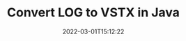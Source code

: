 ---
############################# Static ############################
layout: "auto-gen-conversion"
date: 2022-03-01T15:12:22
draft: false
otherformats: bmp doc docm docx dot dotm dotx epub gif ico jpeg jpg md odt ott pdf png psd rtf tex tif tiff txt xps
breadcrumb: LOG to VSTX in Java

############################# Head ############################
head_title: "LOG to VSTX Converter in Java"
head_description: "Convert LOG to VSTX in Java using a few lines of code. Use the GroupDocs Document Conversion API to convert over 160 file formats."

############################# Header ############################
title: "Convert LOG to VSTX in Java"
description: "LOG to VSTX conversion with a few lines of Java code"
bg_image: "https://cms.admin.containerize.com/templates/aspose/App_Themes/V3/images/bg/header1.png"
bg_overlay: false
button:
    enable: true

############################# SubMenu ############################
submenu:
    enable: true

    left:
        img_alt: "GroupDocs.Conversion for Java"
        image: "https://cms.admin.containerize.com/templates/groupdocs/images/product-logos/90x90-noborder/groupdocs-conversion-java.png"
        product: "GroupDocs.Conversion"
        platform: "Java"



############################# About ############################
about:
    enable: true
    title: "About GroupDocs.Conversion for Java API"
    content: |
        [GroupDocs.Conversion for Java](https://products.groupdocs.com/conversion/java/) can be used to convert Microsoft Word, Excel, PowerPoint, PDF, Visio and other formats. GroupDocs.Conversion is a standalone API that is suitable for back-end and internal systems where high performance is required. It does not depend on any software such as Microsoft or Open Office.
    

overview:
    enable: true
    content: |
        Convert your LOG files to VSTX in Java easily. You can use just a couple of Java code lines in any platform of your choice like - Windows, Linux, macOS.
        You can try LOG to VSTX conversion for free and evaluate conversion results quality.  Along with simple file conversion scenarios you can try more advanced options for loading source LOG file and for saving output VSTX result. 
        
        For example, for the source LOG file you may use the following load options:

        * auto-detect file format;
        * specify password for protected files (if file format supports it);
        * replace missing fonts to preserve document appearance.
        
        There are also advanced convert options for the VSTX file:

        * convert specific document page or page range;
        * add a watermark to the converted VSTX file and many more.

        Once conversion is completed you can save your VSTX file to the local file path or any third-party storage like FTP, Amazon S3, Google Drive, Dropbox etc. Please note - to convert LOG to VSTX there is no need for any additional software installed - like MS Office, Open Office, Adobe Acrobat Reader etc.


############################# Steps ############################
steps:
    enable: true
    title_left: "Steps to convert LOG to VSTX in Java"
    content_left: |
        [GroupDocs.Conversion for Java](https://products.groupdocs.com/conversion/java/) makes it easy for developers to convert a LOG file to VSTX with a few lines of code.
        
        * Create an instance of the Converter class and provide the file LOG with the full path
        * Create and set ConvertOptions for VSTX type.
        * Call the Converter.Convert method and pass the full path and format (VSTX) as a parameter

    title_right: "System Requirements"
    content_right: |
        Basic conversion with GroupDocs.Conversion for Java can be done in just a few simple steps. Our APIs are supported on all major platforms and operating systems. Before executing the code below, make sure you have the following prerequisites installed on your system.

        * Operating systems: Microsoft Windows, Linux, MacOS
        * Development environments: NetBeans, Intellij IDEA, Eclipse, etc.
        * Java runtime: J2SE 6.0 and above
        * Get the latest GroupDocs.Conversion for Java from [Maven](https://repository.groupdocs.com/webapp/#/artifacts/browse/tree/General/repo/com/groupdocs/groupdocs-conversion)
         
    code: |
        ```java    
        // Load source file LOG for conversion
        Converter converter = new Converter("input.log");
        // Prepare conversion options for target format VSTX
        ConvertOptions convertOptions = new FileType().fromExtension("vstx").getConvertOptions();
        // Convert to VSTX format
        converter.convert("output.vstx", convertOptions);
        ```

demos:
    enable: true
    title: "LOG to VSTX Live Demo"
    content: |
       Convert LOG to VSTX now by visiting the [GroupDocs.Conversion App](https://products.groupdocs.app/conversion/family) website. Online demo has the following advantages
          

more_formats:
    enable: true
    title: "Other supported LOG conversions in Java"
    content: "You can also convert LOG to many other file formats. Please see the list below."
       
       
back_to_top:
    enable: true
---